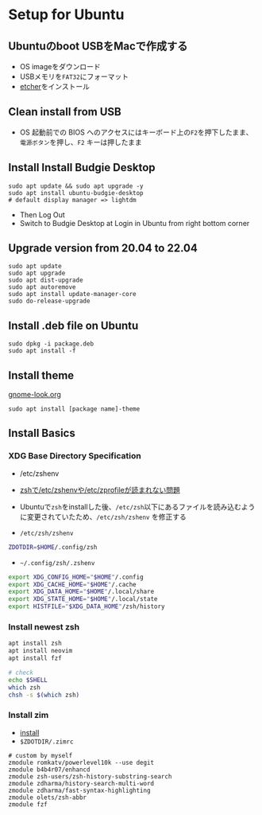 # Setup for Ubuntu

## Ubuntuのboot USBをMacで作成する
- OS imageをダウンロード
- USBメモリを`FAT32`にフォーマット
- [etcher](https://www.balena.io/etcher/)をインストール

## Clean install from USB
- OS 起動前での BIOS へのアクセスにはキーボード上の`F2`を押下したまま、`電源ボタン`を押し、`F2` キーは押したまま


## Install Install Budgie Desktop 
```
sudo apt update && sudo apt upgrade -y
sudo apt install ubuntu-budgie-desktop
# default display manager => lightdm
```
- Then Log Out 
- Switch to Budgie Desktop at Login in Ubuntu from right bottom corner

## Upgrade version from 20.04 to 22.04
```
sudo apt update 
sudo apt upgrade
sudo apt dist-upgrade
sudo apt autoremove
sudo apt install update-manager-core
sudo do-release-upgrade 
```

## Install .deb file on Ubuntu
```
sudo dpkg -i package.deb
sudo apt install -f
```

## Install theme
[gnome-look.org](https://www.gnome-look.org/browse?cat=135&ord=rating)

```
sudo apt install [package name]-theme
```

## Install Basics

### XDG Base Directory Specification
- /etc/zshenv

- [zshで/etc/zshenvや/etc/zprofileが読まれない問題](https://zenn.dev/ota42y/articles/41c40ddef10a59)
- Ubuntuで`zsh`をinstallした後、`/etc/zsh`以下にあるファイルを読み込むように変更されていたため、`/etc/zsh/zshenv` を修正する
- `/etc/zsh/zshenv`
```bash
ZDOTDIR=$HOME/.config/zsh
```

- `~/.config/zsh/.zshenv`

```bash
export XDG_CONFIG_HOME="$HOME"/.config
export XDG_CACHE_HOME="$HOME"/.cache
export XDG_DATA_HOME="$HOME"/.local/share
export XDG_STATE_HOME="$HOME"/.local/state
export HISTFILE="$XDG_DATA_HOME"/zsh/history
```

### Install newest zsh

```bash
apt install zsh
apt install neovim
apt install fzf

# check
echo $SHELL
which zsh
chsh -s $(which zsh)
```

### Install zim
- [install](https://zimfw.sh/docs/install/)
- `$ZDOTDIR/.zimrc`
```
# custom by myself
zmodule romkatv/powerlevel10k --use degit
zmodule b4b4r07/enhancd
zmodule zsh-users/zsh-history-substring-search
zmodule zdharma/history-search-multi-word
zmodule zdharma/fast-syntax-highlighting
zmodule olets/zsh-abbr
zmodule fzf
```